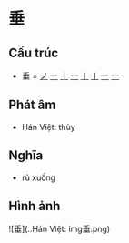 # 垂

## Cấu trúc
* 垂 = [ノ](ノ.md) [一](一.md) [丨](丨.md) [一](一.md) [丨](丨.md) [丨](丨.md) [一](一.md) [一](一.md)

## Phát âm

* Hán Việt: thùy

## Nghĩa

* rủ xuống

## Hình ảnh
![垂](..Hán Việt: img垂.png)

<script>window.HANZI_FIELD='垂';</script>
